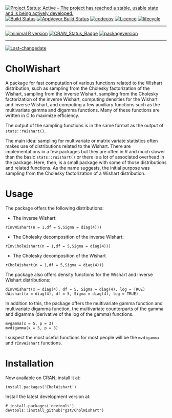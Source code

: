 
[![Project Status: Active – The project has reached a stable, usable
state and is being actively
developed.](http://www.repostatus.org/badges/latest/active.svg)](http://www.repostatus.org/#active)
[![Build
Status](https://travis-ci.org/gzt/CholWishart.svg?branch=devel)](https://travis-ci.org/gzt/CholWishart)
[![AppVeyor Build
Status](https://ci.appveyor.com/api/projects/status/github/gzt/CholWishart?branch=devel&svg=true)](https://ci.appveyor.com/project/gzt/CholWishart)
[![codecov](https://codecov.io/gh/gzt/CholWishart/branch/devel/graph/badge.svg)](https://codecov.io/gh/gzt/CholWishart)
[![Licence](https://img.shields.io/badge/licence-GPL--3-blue.svg)](https://www.gnu.org/licenses/gpl-3.0.en.html)
[![lifecycle](https://img.shields.io/badge/lifecycle-stable-brightgreen.svg)](https://www.tidyverse.org/lifecycle/#stable)

-----

[![minimal R
version](https://img.shields.io/badge/R%3E%3D-3.3.2-6666ff.svg)](https://cran.r-project.org/)
[![CRAN\_Status\_Badge](http://www.r-pkg.org/badges/version/CholWishart)](https://cran.r-project.org/package=CholWishart)
[![packageversion](https://img.shields.io/badge/Package%20version-0.9.3-orange.svg?style=flat-square)](commits/master)

-----

[![Last-changedate](https://img.shields.io/badge/last%20change-2018--12--08-yellowgreen.svg)](/commits/master)

<!-- README.md is generated from README.Rmd. Please edit that file -->

# CholWishart

A package for fast computation of various functions related to the
Wishart distribution, such as sampling from the Cholesky factorization
of the Wishart, sampling from the inverse Wishart, sampling from the
Cholesky factorization of the inverse Wishart, computing densities for
the Wishart and inverse Wishart, and computing a few auxiliary functions
such as the multivariate gamma and digamma functions. Many of these
functions are written in C to maximize efficiency.

The output of the sampling functions is in the same format as the output
of `stats::rWishart()`.

The main idea: sampling for multivariate or matrix variate statistics
often makes use of distributions related to the Wishart. There are
implementations in a few packages but they are often in R and much
slower than the basic `stats::rWishart()` or there is a lot of
associated overhead in the package. Here, then, is a small package with
some of those distributions and related functions. As the name suggests,
the initial purpose was sampling from the Cholesky factorization of a
Wishart distribution.

# Usage

The package offers the following distributions:

  - The inverse Wishart:

<!-- end list -->

    rInvWishart(n = 1,df = 5,Sigma = diag(4)))

  - The Cholesky decomposition of the inverse Wishart:

<!-- end list -->

    rInvCholWishart(n = 1,df = 5,Sigma = diag(4)))

  - The Cholesky decomposition of the Wishart

<!-- end list -->

    rCholWishart(n = 1,df = 5,Sigma = diag(4)))

The package also offers density functions for the Wishart and inverse
Wishart distributions:

    dInvWishart(x = diag(4), df = 5, Sigma = diag(4), log = TRUE)
    dWishart(x = diag(4), df = 5, Sigma = diag(4), log = TRUE)

In addition to this, the package offers the multivariate gamma function
and multivariate digamma function, the multivariate counterparts of the
gamma and digamma (derivative of the log of the gamma) functions.

    mvgamma(x = 5, p = 3)
    mvdigamma(x = 5, p = 3)

I suspect the most useful functions for most people will be the
`mvdigamma` and `rInvWishart` functions.

# Installation

Now available on CRAN, install it at:

    install.packages('CholWishart')

Install the latest development version at:

    # install.packages('devtools')
    devtools::install_github("gzt/CholWishart")
